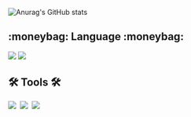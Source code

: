 ![Anurag's GitHub stats](https://github-readme-stats.vercel.app/api?username=wnstjd6&show_icons=true&theme=radical)

<h2 align="left">:moneybag: Language :moneybag:  </h2>
<div align="left">
  <img src="https://img.shields.io/badge/javascript-F7DF1E?style=for-the-badge&logo=javascript&logoColor=black">
  <img src="https://img.shields.io/badge/JAVA-20232a.svg?style=for-the-badge&logo=JAVA&logoColor=61DAFB" />
</div>





<h2 align="left">🛠 Tools 🛠</h2>
<div align="left">
  <img src="https://img.shields.io/badge/git-F05033.svg?style=for-the-badge&logo=git&logoColor=white" />&nbsp
  <img src="https://img.shields.io/badge/github-181717.svg?style=for-the-badge&logo=github&logoColor=white" />&nbsp
  <img src="https://img.shields.io/badge/Notion-F3F3F3.svg?style=for-the-badge&logo=notion&logoColor=black" />&nbsp
</div>



